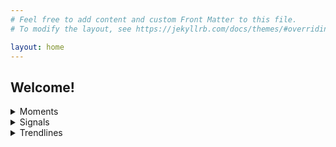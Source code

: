 ```yaml
---
# Feel free to add content and custom Front Matter to this file.
# To modify the layout, see https://jekyllrb.com/docs/themes/#overriding-theme-defaults

layout: home
---
```


## Welcome!
<details>
    <summary>Moments</summary>
    <ul>
        <li>{{ "moments/" | echo_folder }}</li>
        <li>{{ "moments/" | list_files }}</li>
        <li>{{ "moments/" | list_files: "*" }}</li>
        <li>{{ "moments/" | list_folders }}</li>
    </ul>
</details>

<details>
    <summary>Signals</summary>
    <ul>
        <li>{{ "signals/" | echo_folder }}</li>
        <li>{{ "signals/" | list_files }}</li>
        <li>{{ "signals/" | list_files: "*" }}</li>
        <li>{{ "signals/" | list_folders }}</li>
    </ul>
</details>

<details>
    <summary>Trendlines</summary>
    <ul>
        <li>{{ "trendlines/" | echo_folder }}</li>
        <li>{{ "trendlines/" | list_files }}</li>
        <li>{{ "trendlines/" | list_files: "*" }}</li>
        <li>{{ "trendlines/" | list_folders }}</li>
    </ul>
</details>